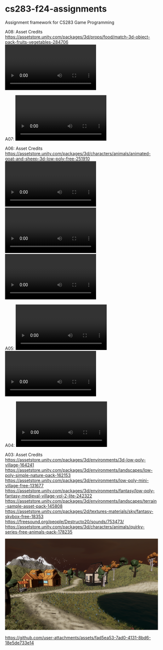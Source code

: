 # cs283-f24-assignments
Assignment framework for CS283 Game Programming

A08:
Asset Credits
https://assetstore.unity.com/packages/3d/props/food/match-3d-object-pack-fruits-vegetables-284706
![Collection](A08.mov)

A07:
![Motion](A07Motion.mov)

A06:
Asset Credits
https://assetstore.unity.com/packages/3d/characters/animals/animated-goat-and-sheep-3d-low-poly-free-251910
![Gaze](Gaze.mov)
![Cubic Path](CubicPath.mov)
![Linear Path](LinearPath.mov)

A05:
![Follow Camera](FollowCamera.mov)
![Spring Camera](SpringCamera.mov)

A04:
![Tour](A04Tour.mov)


A03:
Asset Credits
https://assetstore.unity.com/packages/3d/environments/3d-low-poly-village-164241
https://assetstore.unity.com/packages/3d/environments/landscapes/low-poly-simple-nature-pack-162153
https://assetstore.unity.com/packages/3d/environments/low-poly-mini-village-free-131677
https://assetstore.unity.com/packages/3d/environments/fantasy/low-poly-fantasy-medieval-village-vol-2-lite-242322
https://assetstore.unity.com/packages/3d/environments/landscapes/terrain-sample-asset-pack-145808
https://assetstore.unity.com/packages/2d/textures-materials/sky/fantasy-skybox-free-18353
https://freesound.org/people/Destructo20/sounds/753473/
https://assetstore.unity.com/packages/3d/characters/animals/quirky-series-free-animals-pack-178235

![home area](HomeArea)

https://github.com/user-attachments/assets/fad5ea53-7ad0-4131-8bd6-18e5de733e14

